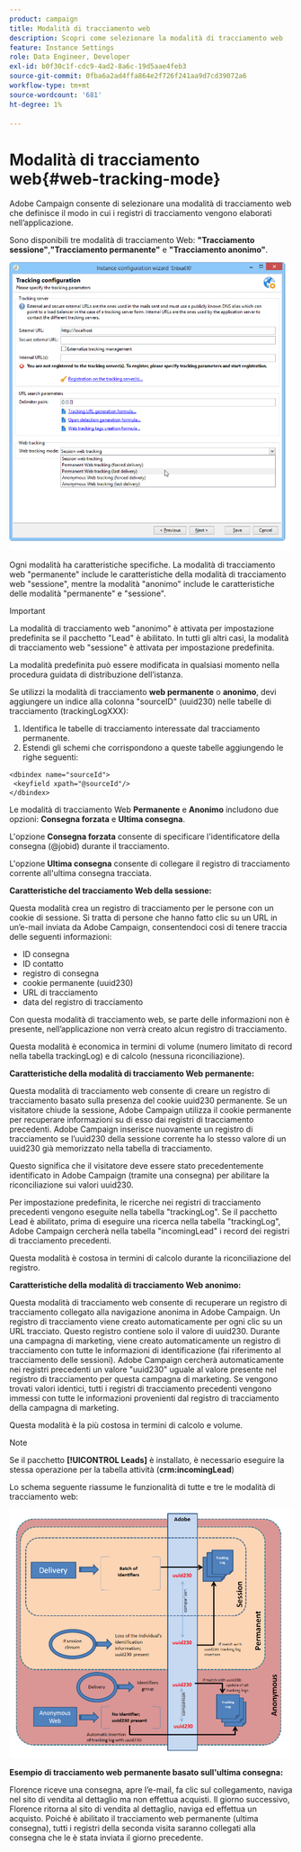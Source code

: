 ```yaml
---
product: campaign
title: Modalità di tracciamento web
description: Scopri come selezionare la modalità di tracciamento web
feature: Instance Settings
role: Data Engineer, Developer
exl-id: b0f30c1f-cdc9-4ad2-8a6c-19d5aae4feb3
source-git-commit: 0fba6a2ad4ffa864e2f726f241aa9d7cd39072a6
workflow-type: tm+mt
source-wordcount: '681'
ht-degree: 1%

---
```


# Modalità di tracciamento web{#web-tracking-mode}



Adobe Campaign consente di selezionare una modalità di tracciamento web che definisce il modo in cui i registri di tracciamento vengono elaborati nell’applicazione.

Sono disponibili tre modalità di tracciamento Web: **&quot;Tracciamento sessione&quot;**,**&quot;Tracciamento permanente&quot;** e **&quot;Tracciamento anonimo&quot;**.

![](assets/s_ncs_install_deployment_wiz_tracking_mode.png)

Ogni modalità ha caratteristiche specifiche. La modalità di tracciamento web &quot;permanente&quot; include le caratteristiche della modalità di tracciamento web &quot;sessione&quot;, mentre la modalità &quot;anonimo&quot; include le caratteristiche delle modalità &quot;permanente&quot; e &quot;sessione&quot;.

>[!IMPORTANT]
>
>La modalità di tracciamento web &quot;anonimo&quot; è attivata per impostazione predefinita se il pacchetto &quot;Lead&quot; è abilitato. In tutti gli altri casi, la modalità di tracciamento web &quot;sessione&quot; è attivata per impostazione predefinita.
>
>La modalità predefinita può essere modificata in qualsiasi momento nella procedura guidata di distribuzione dell’istanza.

Se utilizzi la modalità di tracciamento **web permanente** o **anonimo**, devi aggiungere un indice alla colonna &quot;sourceID&quot; (uuid230) nelle tabelle di tracciamento (trackingLogXXX):

1. Identifica le tabelle di tracciamento interessate dal tracciamento permanente.
1. Estendi gli schemi che corrispondono a queste tabelle aggiungendo le righe seguenti:

```
<dbindex name="sourceId">
 <keyfield xpath="@sourceId"/>
</dbindex>
```

Le modalità di tracciamento Web **Permanente** e **Anonimo** includono due opzioni: **Consegna forzata** e **Ultima consegna**.

L&#39;opzione **Consegna forzata** consente di specificare l&#39;identificatore della consegna (@jobid) durante il tracciamento.

L&#39;opzione **Ultima consegna** consente di collegare il registro di tracciamento corrente all&#39;ultima consegna tracciata.

**Caratteristiche del tracciamento Web della sessione:**

Questa modalità crea un registro di tracciamento per le persone con un cookie di sessione. Si tratta di persone che hanno fatto clic su un URL in un’e-mail inviata da Adobe Campaign, consentendoci così di tenere traccia delle seguenti informazioni:

* ID consegna
* ID contatto
* registro di consegna
* cookie permanente (uuid230)
* URL di tracciamento
* data del registro di tracciamento

Con questa modalità di tracciamento web, se parte delle informazioni non è presente, nell’applicazione non verrà creato alcun registro di tracciamento.

Questa modalità è economica in termini di volume (numero limitato di record nella tabella trackingLog) e di calcolo (nessuna riconciliazione).

**Caratteristiche della modalità di tracciamento Web permanente:**

Questa modalità di tracciamento web consente di creare un registro di tracciamento basato sulla presenza del cookie uuid230 permanente. Se un visitatore chiude la sessione, Adobe Campaign utilizza il cookie permanente per recuperare informazioni su di esso dai registri di tracciamento precedenti. Adobe Campaign inserisce nuovamente un registro di tracciamento se l’uuid230 della sessione corrente ha lo stesso valore di un uuid230 già memorizzato nella tabella di tracciamento.

Questo significa che il visitatore deve essere stato precedentemente identificato in Adobe Campaign (tramite una consegna) per abilitare la riconciliazione sui valori uuid230.

Per impostazione predefinita, le ricerche nei registri di tracciamento precedenti vengono eseguite nella tabella &quot;trackingLog&quot;. Se il pacchetto Lead è abilitato, prima di eseguire una ricerca nella tabella &quot;trackingLog&quot;, Adobe Campaign cercherà nella tabella &quot;incomingLead&quot; i record dei registri di tracciamento precedenti.

Questa modalità è costosa in termini di calcolo durante la riconciliazione del registro.

**Caratteristiche della modalità di tracciamento Web anonimo:**

Questa modalità di tracciamento web consente di recuperare un registro di tracciamento collegato alla navigazione anonima in Adobe Campaign. Un registro di tracciamento viene creato automaticamente per ogni clic su un URL tracciato. Questo registro contiene solo il valore di uuid230. Durante una campagna di marketing, viene creato automaticamente un registro di tracciamento con tutte le informazioni di identificazione (fai riferimento al tracciamento delle sessioni). Adobe Campaign cercherà automaticamente nei registri precedenti un valore &quot;uuid230&quot; uguale al valore presente nel registro di tracciamento per questa campagna di marketing. Se vengono trovati valori identici, tutti i registri di tracciamento precedenti vengono immessi con tutte le informazioni provenienti dal registro di tracciamento della campagna di marketing.

Questa modalità è la più costosa in termini di calcolo e volume.

>[!NOTE]
>
>Se il pacchetto **[!UICONTROL Leads]** è installato, è necessario eseguire la stessa operazione per la tabella attività (**crm:incomingLead**)

Lo schema seguente riassume le funzionalità di tutte e tre le modalità di tracciamento web:

![](assets/s_ncs_install_deployment_wiz_tracking_schema_mode.png)

**Esempio di tracciamento web permanente basato sull&#39;ultima consegna:**

Florence riceve una consegna, apre l’e-mail, fa clic sul collegamento, naviga nel sito di vendita al dettaglio ma non effettua acquisti. Il giorno successivo, Florence ritorna al sito di vendita al dettaglio, naviga ed effettua un acquisto. Poiché è abilitato il tracciamento web permanente (ultima consegna), tutti i registri della seconda visita saranno collegati alla consegna che le è stata inviata il giorno precedente.
